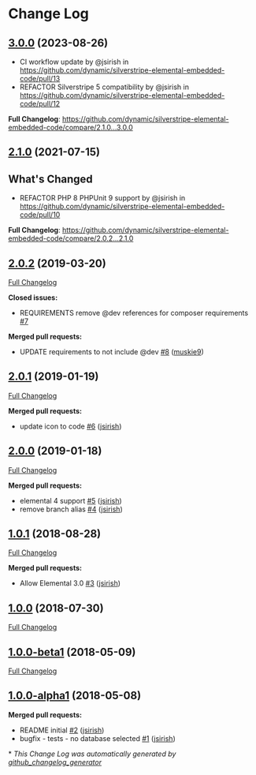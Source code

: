 # Change Log

## [3.0.0](https://github.com/dynamic/silverstripe-elemental-embedded-code/tree/3.0.0) (2023-08-26)
* CI workflow update by @jsirish in https://github.com/dynamic/silverstripe-elemental-embedded-code/pull/13
* REFACTOR Silverstripe 5 compatibility by @jsirish in https://github.com/dynamic/silverstripe-elemental-embedded-code/pull/12

**Full Changelog**: https://github.com/dynamic/silverstripe-elemental-embedded-code/compare/2.1.0...3.0.0

## [2.1.0](https://github.com/dynamic/silverstripe-elemental-embedded-code/tree/2.1.0) (2021-07-15)
## What's Changed
* REFACTOR PHP 8 PHPUnit 9 support by @jsirish in https://github.com/dynamic/silverstripe-elemental-embedded-code/pull/10


**Full Changelog**: https://github.com/dynamic/silverstripe-elemental-embedded-code/compare/2.0.2...2.1.0

## [2.0.2](https://github.com/dynamic/silverstripe-elemental-embedded-code/tree/2.0.2) (2019-03-20)
[Full Changelog](https://github.com/dynamic/silverstripe-elemental-embedded-code/compare/2.0.1...2.0.2)

**Closed issues:**

- REQUIREMENTS remove @dev references for composer requirements [\#7](https://github.com/dynamic/silverstripe-elemental-embedded-code/issues/7)

**Merged pull requests:**

- UPDATE requirements to not include @dev [\#8](https://github.com/dynamic/silverstripe-elemental-embedded-code/pull/8) ([muskie9](https://github.com/muskie9))

## [2.0.1](https://github.com/dynamic/silverstripe-elemental-embedded-code/tree/2.0.1) (2019-01-19)
[Full Changelog](https://github.com/dynamic/silverstripe-elemental-embedded-code/compare/2.0.0...2.0.1)

**Merged pull requests:**

- update icon to code [\#6](https://github.com/dynamic/silverstripe-elemental-embedded-code/pull/6) ([jsirish](https://github.com/jsirish))

## [2.0.0](https://github.com/dynamic/silverstripe-elemental-embedded-code/tree/2.0.0) (2019-01-18)
[Full Changelog](https://github.com/dynamic/silverstripe-elemental-embedded-code/compare/1.0.1...2.0.0)

**Merged pull requests:**

- elemental 4 support [\#5](https://github.com/dynamic/silverstripe-elemental-embedded-code/pull/5) ([jsirish](https://github.com/jsirish))
- remove branch alias [\#4](https://github.com/dynamic/silverstripe-elemental-embedded-code/pull/4) ([jsirish](https://github.com/jsirish))

## [1.0.1](https://github.com/dynamic/silverstripe-elemental-embedded-code/tree/1.0.1) (2018-08-28)
[Full Changelog](https://github.com/dynamic/silverstripe-elemental-embedded-code/compare/1.0.0...1.0.1)

**Merged pull requests:**

- Allow Elemental 3.0 [\#3](https://github.com/dynamic/silverstripe-elemental-embedded-code/pull/3) ([jsirish](https://github.com/jsirish))

## [1.0.0](https://github.com/dynamic/silverstripe-elemental-embedded-code/tree/1.0.0) (2018-07-30)
[Full Changelog](https://github.com/dynamic/silverstripe-elemental-embedded-code/compare/1.0.0-beta1...1.0.0)

## [1.0.0-beta1](https://github.com/dynamic/silverstripe-elemental-embedded-code/tree/1.0.0-beta1) (2018-05-09)
[Full Changelog](https://github.com/dynamic/silverstripe-elemental-embedded-code/compare/1.0.0-alpha1...1.0.0-beta1)

## [1.0.0-alpha1](https://github.com/dynamic/silverstripe-elemental-embedded-code/tree/1.0.0-alpha1) (2018-05-08)
**Merged pull requests:**

- README initial [\#2](https://github.com/dynamic/silverstripe-elemental-embedded-code/pull/2) ([jsirish](https://github.com/jsirish))
- bugfix - tests - no database selected [\#1](https://github.com/dynamic/silverstripe-elemental-embedded-code/pull/1) ([jsirish](https://github.com/jsirish))



\* *This Change Log was automatically generated by [github_changelog_generator](https://github.com/skywinder/Github-Changelog-Generator)*
